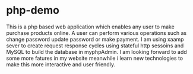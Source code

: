 # php-demo
 This is a php based web application which enables any user to make purchase products online. A user can perform various operations such as change password update password or make payment. I am using xaamp sever to create request response cycles using stateful http sessoins and MySQL to build the database in myphpAdmin. I am looking forward to add some more fatures in my website meanwhile i learn new technologies to make this more interactive and user friendly.
